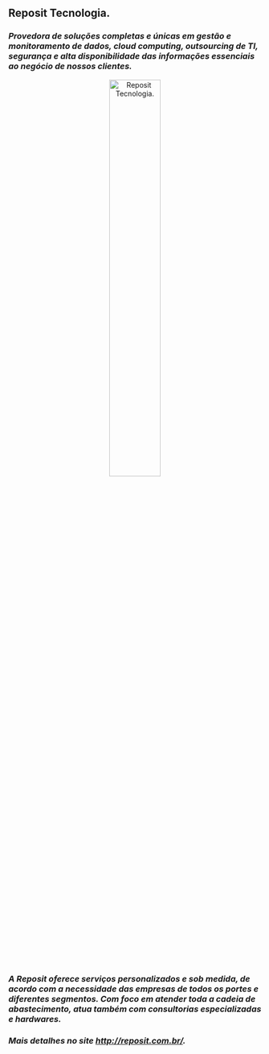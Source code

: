 ## Reposit Tecnologia.

### _Provedora de soluções completas e únicas em gestão e monitoramento de dados, cloud computing, outsourcing de TI, segurança e alta disponibilidade das informações essenciais ao negócio de nossos clientes._

<p align="center">
  <img alt="Reposit Tecnologia." src="http://reposit.com.br/wp-content/uploads/2016/11/seguranca-de-dados.png" title="Reposit Tecnologia." width="45%">
</p>

### _A Reposit oferece serviços personalizados e sob medida, de acordo com a necessidade das empresas de todos os portes e diferentes segmentos. Com foco em atender toda a cadeia de abastecimento, atua também com consultorias especializadas e hardwares._

### _Mais detalhes no site http://reposit.com.br/._
